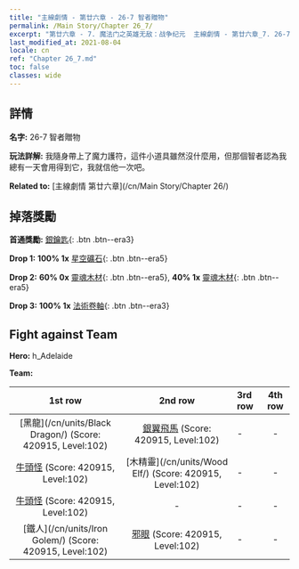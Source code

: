 ```yaml
---
title: "主線劇情 - 第廿六章 - 26-7 智者贈物"
permalink: /Main Story/Chapter 26_7/
excerpt: "第廿六章 - 7. 魔法门之英雄无敌：战争纪元  主線劇情 - 第廿六章_7. 26-7 智者贈物"
last_modified_at: 2021-08-04
locale: cn
ref: "Chapter 26_7.md"
toc: false
classes: wide
---
```


## 詳情

 **名字:** 26-7 智者贈物

 **玩法詳解:** 我隨身帶上了魔力護符，這件小道具雖然沒什麼用，但那個智者認為我總有一天會用得到它，我就信他一次吧。

 **Related to:** [主線劇情 第廿六章](/cn/Main Story/Chapter 26/)

## 掉落獎勵

 **首通獎勵:** [銀鑰匙](/cn/Items/con_693/){: .btn .btn--era3}

 **Drop 1:** **100% 1x** [星空礦石](/cn/Items/mat_89/){: .btn .btn--era5}

 **Drop 2:** **60% 0x** [靈魂木材](/cn/Items/mat_83/){: .btn .btn--era5}, **40% 1x** [靈魂木材](/cn/Items/mat_83/){: .btn .btn--era5}

 **Drop 3:** **100% 1x** [法術卷軸](/cn/Items/con_694/){: .btn .btn--era3}


## Fight against Team
 **Hero:** h_Adelaide

 **Team:**


  | 1st row | 2nd row | 3rd row | 4th row |
  |:----:|:----:|:----|:----:|
  | [黑龍](/cn/units/Black Dragon/) (Score: 420915, Level:102)  | [銀翼飛馬](/cn/units/Pegasus/) (Score: 420915, Level:102)  | - | - |
  | [牛頭怪](/cn/units/Minotaur/) (Score: 420915, Level:102)  | [木精靈](/cn/units/Wood Elf/) (Score: 420915, Level:102)  | - | - |
  | [牛頭怪](/cn/units/Minotaur/) (Score: 420915, Level:102)  | - | - | - |
  | [鐵人](/cn/units/Iron Golem/) (Score: 420915, Level:102)  | [邪眼](/cn/units/Beholder/) (Score: 420915, Level:102)  | - | - |


